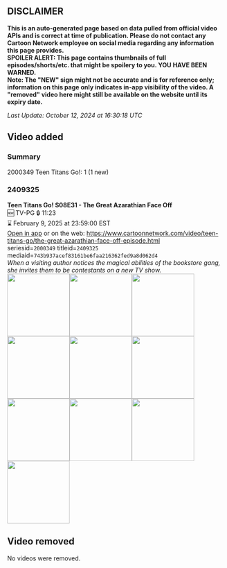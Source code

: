 ## DISCLAIMER
**This is an auto-generated page based on data pulled from official video APIs and is correct at time of publication. Please do not contact any Cartoon Network employee on social media regarding any information this page provides.**  
**SPOILER ALERT: This page contains thumbnails of full episodes/shorts/etc. that might be spoilery to you. YOU HAVE BEEN WARNED.**  
**Note: The "NEW" sign might not be accurate and is for reference only; information on this page only indicates in-app visibility of the video. A "removed" video here might still be available on the website until its expiry date.**  

_Last Update: October 12, 2024 at 16:30:18 UTC_
## Video added
### Summary
2000349 Teen Titans Go!: 1 (1 new)  
### 2409325
**Teen Titans Go! S08E31 - The Great Azarathian Face Off**  
🆕 TV-PG 🔒 11:23  
⌛ February 9, 2025 at 23:59:00 EST  
[Open in app](https://cnvideo.sercomkc.org/redirector.html?type=cnapp&seriesid=2000349&titleid=2409325&mediaid=743b937acef83161be6faa216362fed9a8d062d4) or on the web: https://www.cartoonnetwork.com/video/teen-titans-go/the-great-azarathian-face-off-episode.html  
seriesid=`2000349` titleid=`2409325` mediaid=`743b937acef83161be6faa216362fed9a8d062d4`  
_When a visiting author notices the magical abilities of the bookstore gang, she invites them to be contestants on a new TV show._  
<a href="https://s3.amazonaws.com/cartoonorchestrator/2409325_001_1280x720.jpg"><img src="https://s3.amazonaws.com/cartoonorchestrator/2409325_001_640x360.jpg" height="144px" /></a><a href="https://s3.amazonaws.com/cartoonorchestrator/2409325_002_1280x720.jpg"><img src="https://s3.amazonaws.com/cartoonorchestrator/2409325_002_640x360.jpg" height="144px" /></a><a href="https://s3.amazonaws.com/cartoonorchestrator/2409325_003_1280x720.jpg"><img src="https://s3.amazonaws.com/cartoonorchestrator/2409325_003_640x360.jpg" height="144px" /></a><a href="https://s3.amazonaws.com/cartoonorchestrator/2409325_004_1280x720.jpg"><img src="https://s3.amazonaws.com/cartoonorchestrator/2409325_004_640x360.jpg" height="144px" /></a><a href="https://s3.amazonaws.com/cartoonorchestrator/2409325_005_1280x720.jpg"><img src="https://s3.amazonaws.com/cartoonorchestrator/2409325_005_640x360.jpg" height="144px" /></a><a href="https://s3.amazonaws.com/cartoonorchestrator/2409325_006_1280x720.jpg"><img src="https://s3.amazonaws.com/cartoonorchestrator/2409325_006_640x360.jpg" height="144px" /></a><a href="https://s3.amazonaws.com/cartoonorchestrator/2409325_007_1280x720.jpg"><img src="https://s3.amazonaws.com/cartoonorchestrator/2409325_007_640x360.jpg" height="144px" /></a><a href="https://s3.amazonaws.com/cartoonorchestrator/2409325_008_1280x720.jpg"><img src="https://s3.amazonaws.com/cartoonorchestrator/2409325_008_640x360.jpg" height="144px" /></a><a href="https://s3.amazonaws.com/cartoonorchestrator/2409325_009_1280x720.jpg"><img src="https://s3.amazonaws.com/cartoonorchestrator/2409325_009_640x360.jpg" height="144px" /></a><a href="https://s3.amazonaws.com/cartoonorchestrator/2409325_010_1280x720.jpg"><img src="https://s3.amazonaws.com/cartoonorchestrator/2409325_010_640x360.jpg" height="144px" /></a>
## Video removed
No videos were removed.  
